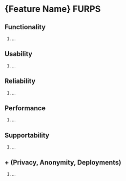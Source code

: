 # {Feature Name} FURPS

## Functionality

1. ...

## Usability

1. ...

## Reliability

1. ...

## Performance

1. ...

## Supportability

1. ...

## + (Privacy, Anonymity, Deployments)

1. ...